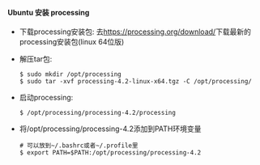
#### Ubuntu 安装 processing

- 下载processing安装包:
    去<https://processing.org/download/>下载最新的processing安装包(linux 64位版)

- 解压tar包:
    ```
    $ sudo mkdir /opt/processing
    $ sudo tar -xvf processing-4.2-linux-x64.tgz -C /opt/processing/
    ```
- 启动processing:
    ```
    $ /opt/processing/processing-4.2/processing
    ```
- 将/opt/processing/processing-4.2添加到PATH环境变量
    ```
    # 可以放到~/.bashrc或者~/.profile里
    $ export PATH=$PATH:/opt/processing/processing-4.2
    ```

